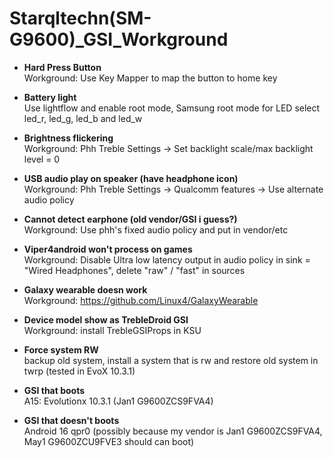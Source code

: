 # Starqltechn(SM-G9600)_GSI_Workground

 - **Hard Press Button**\
Workground: Use Key Mapper to map the button to home key

- **Battery light**\
Use lightflow and enable root mode, Samsung root mode for LED select led_r, led_g, led_b and led_w

- **Brightness flickering**\
Workground: Phh Treble Settings -> Set backlight scale/max backlight level = 0

- **USB audio play on speaker (have headphone icon)**\
Workground: Phh Treble Settings -> Qualcomm features -> Use alternate audio policy

- **Cannot detect earphone (old vendor/GSI i guess?)**\
Workground: Use phh's fixed audio policy and put in vendor/etc

- **Viper4android won't process on games**\
Workground: Disable Ultra low latency output in audio policy in <route> sink = "Wired Headphones", delete "raw" / "fast" in sources

- **Galaxy wearable doesn work**\
Workground: https://github.com/Linux4/GalaxyWearable

- **Device model show as TrebleDroid GSI**\
Workground: install TrebleGSIProps in KSU

- **Force system RW**\
backup old system, install a system that is rw and restore old system in twrp (tested in EvoX 10.3.1)

- **GSI that boots**\
A15: Evolutionx 10.3.1 (Jan1 G9600ZCS9FVA4)

- **GSI that doesn't boots**\
Android 16 qpr0 (possibly because my vendor is Jan1 G9600ZCS9FVA4, May1 G9600ZCU9FVE3 should can boot)
